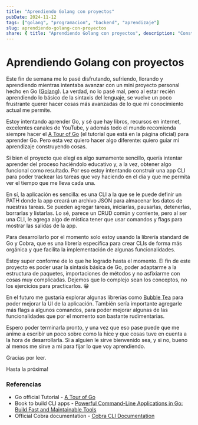 ```yaml
---
title: "Aprendiendo Golang con proyectos"
pubDate: 2024-11-12
tags: ["golang", "programacion", "backend", "aprendizaje"]
slug: aprendiendo-golang-con-proyectos
share: { title: "Aprendiendo Golang con proyectos", description: "Construí una aplicación CLI para trackear tareas en Golang" }
---
```


# Aprendiendo Golang con proyectos

Este fin de semana me lo pasé disfrutando, sufriendo, llorando y aprendiendo mientras intentaba avanzar con un mini proyecto personal hecho en Go ([Golang](https://go.dev/)). La verdad, no lo pasé mal, pero al estar recién aprendiendo lo básico de la sintaxis del lenguaje, se vuelve un poco frustrante querer hacer cosas más avanzadas de lo que mi conocimiento actual me permite.

Estoy intentando aprender Go, y sé que hay libros, recursos en internet, excelentes canales de YouTube, y además todo el mundo recomienda siempre hacer el [A Tour of Go](https://go.dev/tour/list) (el tutorial que está en la página oficial) para aprender Go. Pero esta vez quiero hacer algo diferente: quiero guiar mi aprendizaje construyendo cosas.

Si bien el proyecto que elegí es algo sumamente sencillo, quería intentar aprender del proceso haciéndolo educativo y, a la vez, obtener algo funcional como resultado. Por eso estoy intentando construir una app CLI para poder trackear las tareas que voy haciendo en el día y que me permita ver el tiempo que me lleva cada una. 

En sí, la aplicación es sencilla: es una CLI a la que se le puede definir un PATH donde la app creará un archivo JSON para almacenar los datos de nuestras tareas. Se pueden agregar tareas, iniciarlas, pausarlas, detenerlas, borrarlas y listarlas. Lo sé, parece un CRUD común y corriente, pero al ser una CLI, le agrega algo de mística tener que usar comandos y flags para mostrar las salidas de la app.

Para desarrollarlo por el momento solo estoy usando la librería standard de Go y Cobra, que es una librería especifica para crear CLIs de forma más orgánica y que facilita la implementación de algunas funcionalidades.  

Estoy super conforme de lo que he logrado hasta el momento. El fin de este proyecto es poder usar la sintaxis básica de Go, poder adaptarme a la estructura de paquetes, importaciones de métodos y no asfixiarme con cosas muy complicadas. Dejemos que lo complejo sean los conceptos, no los ejercicios para practicarlos. 😁 

En el futuro me gustaría explorar algunas librerías como [Bubble Tea](https://github.com/charmbracelet/bubbletea) para poder mejorar la UI de la aplicación. También sería importante agregarle más flags a algunos comandos, para poder mejorar algunas de las funcionalidades que por el momento son bastante rudimentarias.

Espero poder terminarla pronto, y una vez que eso pase puede que me anime a escribir un poco sobre como la hice y que cosas tuve en cuenta a la hora de desarrollarla. Si a alguien le sirve bienvenido sea, y si no, bueno al menos me sirve a mi para fijar lo que voy aprendiendo. 

Gracias por leer.

Hasta la próxima!


### Referencias
 - Go official Tutorial - [A Tour of Go](https://go.dev/tour/list)
 - Book to build CLI apps - [Powerful Command-Line Applications in Go: Build Fast and Maintainable Tools](https://www.amazon.com/Powerful-Command-Line-Applications-Go-Maintainable/dp/168050696X)
 - Official Cobra documentation - [Cobra CLI Documentation](https://github.com/spf13/cobra)
